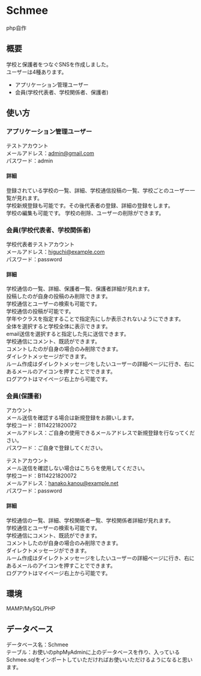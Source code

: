 # Schmee
php自作

## 概要
学校と保護者をつなぐSNSを作成しました。  
ユーザーは4種あります。
- アプリケーション管理ユーザー
- 会員(学校代表者、学校関係者、保護者)

## 使い方
### アプリケーション管理ユーザー
テストアカウント  
メールアドレス：admin@gmail.com  
パスワード：admin
#### 詳細
登録されている学校の一覧、詳細、学校通信投稿の一覧、学校ごとのユーザー一覧が見れます。  
学校新規登録も可能です。その後代表者の登録、詳細の登録をします。  
学校の編集も可能です。
学校の削除、ユーザーの削除ができます。  

### 会員(学校代表者、学校関係者)
学校代表者テストアカウント  
メールアドレス：higuchi@example.com  
パスワード：password  
#### 詳細
学校通信の一覧、詳細、保護者一覧、保護者詳細が見れます。  
投稿したのが自身の投稿のみ削除できます。  
学校通信とユーザーの検索も可能です。  
学校通信の投稿が可能です。  
学年やクラスを指定することで指定先にしか表示されないようにできます。  
全体を選択すると学校全体に表示できます。  
email送信を選択すると指定した先に送信できます。  
学校通信にコメント、既読ができます。  
コメントしたのが自身の場合のみ削除できます。  
ダイレクトメッセージができます。  
ルーム作成はダイレクトメッセージをしたいユーザーの詳細ページに行き、右にあるメールのアイコンを押すことでできます。  
ログアウトはマイページ右上から可能です。  

### 会員(保護者)
アカウント  
メール送信を確認する場合は新規登録をお願いします。  
学校コード：B114221820072  
メールアドレス：ご自身の使用できるメールアドレスで新規登録を行なってください。  
パスワード：ご自身で登録してください。  

テストアカウント  
メール送信を確認しない場合はこちらを使用してください。  
学校コード：B114221820072  
メールアドレス：hanako.kanou@example.net  
パスワード：password  
#### 詳細
学校通信の一覧、詳細、学校関係者一覧、学校関係者詳細が見れます。  
学校通信とユーザーの検索も可能です。  
学校通信にコメント、既読ができます。  
コメントしたのが自身の場合のみ削除できます。  
ダイレクトメッセージができます。  
ルーム作成はダイレクトメッセージをしたいユーザーの詳細ページに行き、右にあるメールのアイコンを押すことでできます。  
ログアウトはマイページ右上から可能です。  

## 環境
MAMP/MySQL/PHP

## データベース
データベース名：Schmee  
テーブル：お使いのphpMyAdminに上のデータベースを作り、入っているSchmee.sqlをインポートしていただければお使いいただけるようになると思います。